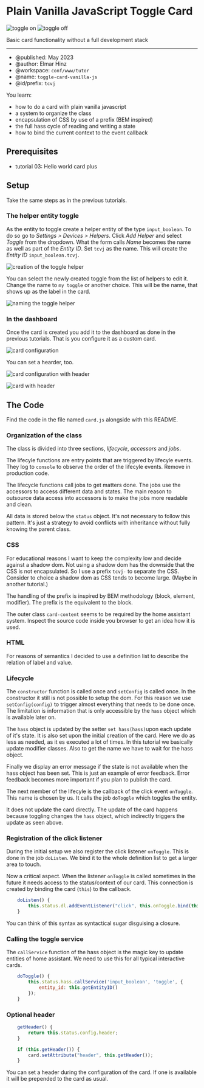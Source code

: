 # Plain Vanilla JavaScript Toggle Card

![toggle on](img/toggle-on.png)
![toggle off](img/toggle-off.png)


Basic card functionality without a full development stack

***

* @published: May 2023
* @author: Elmar Hinz
* @workspace: `conf/www/tutor`
* @name: `toggle-card-vanilla-js`
* @id/prefix: `tcvj`

You learn:

* how to do a card with plain vanilla javascript
* a system to organize the class
* encapsulation of CSS by use of a prefix (BEM inspired)
* the full hass cycle of reading and writing a state
* how to bind the current context to the event callback

## Prerequisites

* tutorial 03: Hello world card plus

## Setup

Take the same steps as in the previous tutorials.

### The helper entity toggle

As the entity to toggle create a helper entity of the type `input_boolean`.
To do so go to *Settings > Devices > Helpers*. Click *Add Helper*
and select *Toggle* from the dropdown. What the form calls *Name* becomes
the name as well as part of the *Entity ID*. Set `tcvj` as the name. This
will create the *Entity ID* `input_boolean.tcvj`.

![creation of the toggle helper](img/toggle-creation.png)

You can select the newly created toggle from the list of helpers to edit it.
Change the name to `my toggle` or another choice. This will be the name,
that shows up as the label in  the card.

![naming the toggle helper](img/toggle-settings.png)

### In the dashboard

Once the card is created you add it to the dashboard as done in the previous
tutorials. That is you configure it as a custom card.

![card configuration](img/card-configuration.png)

You can set a hearder, too.

![card configuration with header](img/header-configuration.png)

![card with header](img/card-with-header.png)


## The Code

Find the code in the file named `card.js` alongside with this README.

### Organization of the class

The class is divided into three sections, *lifecycle*, *accessors* and *jobs*.

The lifecyle functions are entry points that are triggered by lifecyle events.
They log to `console` to observe the order of the lifecyle events. Remove in
production code.

The lifecycle functions call jobs to get matters done. The jobs use
the accessors to access different data and states. The main reason to
outsource data access into accessors is to make the jobs more readable
and clean.

All data is stored below the `status` object. It's not necessary to
follow this pattern. It's just a strategy to avoid conflicts with inheritance
without fully knowing the parent class.

### CSS

For educational reasons I want to keep the complexity low and decide
against a shadow dom. Not using a shadow dom has the downside that the
CSS is not encapsulated. So I use a prefix `tcvj-` to separate the CSS.
Consider to choice a shadow dom as CSS tends to become large.
(Maybe in another tutorial.)

The handling of the prefix is inspired by BEM methodology (block, element,
modifier). The prefix is the equivalent to the block.

The outer class `card-content` seems to be required by the home assistant
system. Inspect the source code inside you browser to get an idea
how it is used.

### HTML

For reasons of semantics I decided to use a definition list to describe
the relation of label and value.

### Lifecycle

The `constructor` function is called once and `setConfig` is called once.
In the constructor it still is not possible to setup the dom. For this
reason we use `setConfig(config)` to trigger almost everything that
needs to be done once. The limitation is information that is only
accessible by the `hass` object which is available later on.

The `hass` object is updated by the setter `set hass(hass)`upon each
update of it's state. It is also set upon the initial creation of
the card. Here we do as less as needed, as it es executed
a lot of times. In this tutorial we basically update modifier classes.
Also to get the name we have to wait for the hass object.

Finally we display an error message if the state is not available
when the hass object has been set. This is just an example of error
feedback. Error feedback becomes more important if you plan to
publish the card.

The next member of the lifecyle is the callback of the click event
`onToggle`. This name is chosen by us. It calls the job `doToggle`
which toggles the entity.

It does not update the card directly. The update of the card happens
because toggling changes the `hass` object, which indirectly triggers
the update as seen above.

### Registration of the click listener

During the initial setup we also register the click listener `onToggle`.
This is done in the job `doListen`. We bind it to the whole definition
list to get a larger area to touch.

Now a critical aspect. When the listener `onToggle` is called sometimes
in the future it needs access to the status/context of our card. This
connection is created by binding the card (`this`) to the callback.

```js
    doListen() {
        this.status.dl.addEventListener("click", this.onToggle.bind(this), false);
    }
```

You can think of this syntax as syntactical sugar disguising a closure.

### Calling the toggle service

The `callService` function of the hass object is the magic key to update
entities of home assistant. We need to use this for all typical interactive
cards.

```js
    doToggle() {
        this.status.hass.callService('input_boolean', 'toggle', {
            entity_id: this.getEntityID()
        });
    }
```

### Optional header

```js
    getHeader() {
        return this.status.config.header;
    }
```

```js
    if (this.getHeader()) {
        card.setAttribute("header", this.getHeader());
    }
```

You can set a header during the configuration of the card.
If one is available it will be prepended to the card as usual.
